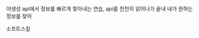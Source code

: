 야생성
api에서 정보를 빠르게 찾아내는 연습,
api를 천천히 읽어나가 끝내 내가 원하는 정보를 찾아

소프트스킬	
<!--stackedit_data:
eyJoaXN0b3J5IjpbMTU3MzEwNzkxM119
-->